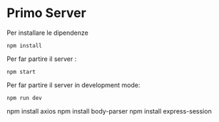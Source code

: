 # Primo Server 
Per installare le dipendenze 
```
npm install
```
Per far partire il server : 
```
npm start
```
Per far partire il server in development mode:
```
npm run dev
```
npm install axios
npm install body-parser
npm install express-session

